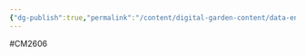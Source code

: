 ```yaml
---
{"dg-publish":true,"permalink":"/content/digital-garden-content/data-engineering-content/exam-prep-final-sem/data-engineering-content/cm-2606-lecture-9-notes/","updated":"2025-04-16T19:55:19.847+05:30"}
---
```


#CM2606
